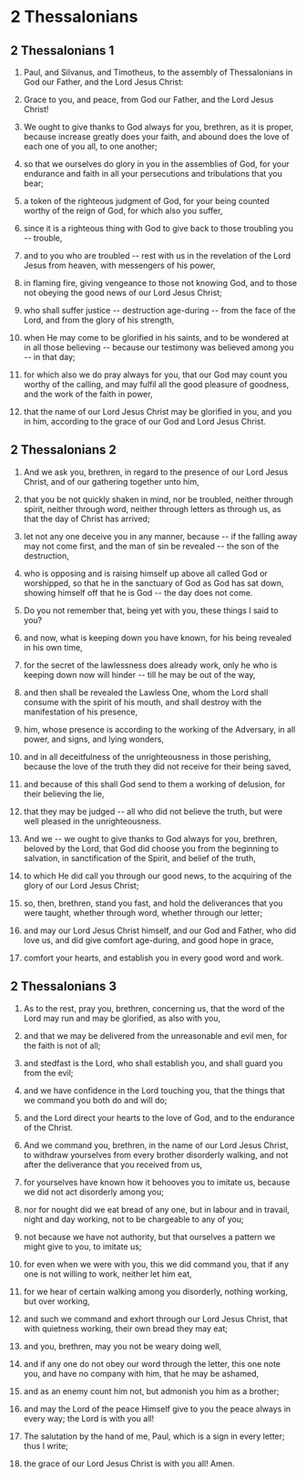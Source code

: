 # 2 Thessalonians

## 2 Thessalonians 1

1. Paul, and Silvanus, and Timotheus, to the assembly of Thessalonians in God our Father, and the Lord Jesus Christ:

2. Grace to you, and peace, from God our Father, and the Lord Jesus Christ!

3. We ought to give thanks to God always for you, brethren, as it is proper, because increase greatly does your faith, and abound does the love of each one of you all, to one another;

4. so that we ourselves do glory in you in the assemblies of God, for your endurance and faith in all your persecutions and tribulations that you bear;

5. a token of the righteous judgment of God, for your being counted worthy of the reign of God, for which also you suffer,

6. since it is a righteous thing with God to give back to those troubling you -- trouble,

7. and to you who are troubled -- rest with us in the revelation of the Lord Jesus from heaven, with messengers of his power,

8. in flaming fire, giving vengeance to those not knowing God, and to those not obeying the good news of our Lord Jesus Christ;

9. who shall suffer justice -- destruction age-during -- from the face of the Lord, and from the glory of his strength,

10. when He may come to be glorified in his saints, and to be wondered at in all those believing -- because our testimony was believed among you -- in that day;

11. for which also we do pray always for you, that our God may count you worthy of the calling, and may fulfil all the good pleasure of goodness, and the work of the faith in power,

12. that the name of our Lord Jesus Christ may be glorified in you, and you in him, according to the grace of our God and Lord Jesus Christ.

## 2 Thessalonians 2

1. And we ask you, brethren, in regard to the presence of our Lord Jesus Christ, and of our gathering together unto him,

2. that you be not quickly shaken in mind, nor be troubled, neither through spirit, neither through word, neither through letters as through us, as that the day of Christ has arrived;

3. let not any one deceive you in any manner, because -- if the falling away may not come first, and the man of sin be revealed -- the son of the destruction,

4. who is opposing and is raising himself up above all called God or worshipped, so that he in the sanctuary of God as God has sat down, showing himself off that he is God -- the day does not come.

5. Do you not remember that, being yet with you, these things I said to you?

6. and now, what is keeping down you have known, for his being revealed in his own time,

7. for the secret of the lawlessness does already work, only he who is keeping down now will hinder -- till he may be out of the way,

8. and then shall be revealed the Lawless One, whom the Lord shall consume with the spirit of his mouth, and shall destroy with the manifestation of his presence,

9. him, whose presence is according to the working of the Adversary, in all power, and signs, and lying wonders,

10. and in all deceitfulness of the unrighteousness in those perishing, because the love of the truth they did not receive for their being saved,

11. and because of this shall God send to them a working of delusion, for their believing the lie,

12. that they may be judged -- all who did not believe the truth, but were well pleased in the unrighteousness.

13. And we -- we ought to give thanks to God always for you, brethren, beloved by the Lord, that God did choose you from the beginning to salvation, in sanctification of the Spirit, and belief of the truth,

14. to which He did call you through our good news, to the acquiring of the glory of our Lord Jesus Christ;

15. so, then, brethren, stand you fast, and hold the deliverances that you were taught, whether through word, whether through our letter;

16. and may our Lord Jesus Christ himself, and our God and Father, who did love us, and did give comfort age-during, and good hope in grace,

17. comfort your hearts, and establish you in every good word and work.

## 2 Thessalonians 3

1. As to the rest, pray you, brethren, concerning us, that the word of the Lord may run and may be glorified, as also with you,

2. and that we may be delivered from the unreasonable and evil men, for the faith is not of all;

3. and stedfast is the Lord, who shall establish you, and shall guard you from the evil;

4. and we have confidence in the Lord touching you, that the things that we command you both do and will do;

5. and the Lord direct your hearts to the love of God, and to the endurance of the Christ.

6. And we command you, brethren, in the name of our Lord Jesus Christ, to withdraw yourselves from every brother disorderly walking, and not after the deliverance that you received from us,

7. for yourselves have known how it behooves you to imitate us, because we did not act disorderly among you;

8. nor for nought did we eat bread of any one, but in labour and in travail, night and day working, not to be chargeable to any of you;

9. not because we have not authority, but that ourselves a pattern we might give to you, to imitate us;

10. for even when we were with you, this we did command you, that if any one is not willing to work, neither let him eat,

11. for we hear of certain walking among you disorderly, nothing working, but over working,

12. and such we command and exhort through our Lord Jesus Christ, that with quietness working, their own bread they may eat;

13. and you, brethren, may you not be weary doing well,

14. and if any one do not obey our word through the letter, this one note you, and have no company with him, that he may be ashamed,

15. and as an enemy count him not, but admonish you him as a brother;

16. and may the Lord of the peace Himself give to you the peace always in every way; the Lord is with you all!

17. The salutation by the hand of me, Paul, which is a sign in every letter; thus I write;

18. the grace of our Lord Jesus Christ is with you all! Amen.

